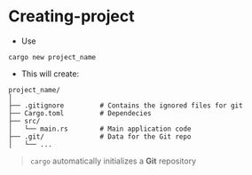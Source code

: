 # Creating-project

- Use

```shell
cargo new project_name
```

- This will create:

```shell
project_name/
│
├── .gitignore         # Contains the ignored files for git
├── Cargo.toml         # Dependecies
├── src/               
│   └── main.rs        # Main application code
├── .git/              # Data for the Git repo
│   └── ...

```

> `cargo` automatically initializes a **Git** repository
